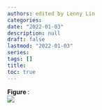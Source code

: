 ```yaml
---
authors: edited by Lenny Lin
categories:
date: "2022-01-03"
description: null
draft: false
lastmod: "2022-01-03"
series:
tags: []
title:
toc: true
---
```


<figcaption><b>Figure </b>: </figcaption>
<img src = "/docs/images/"/>
<!--more-->

